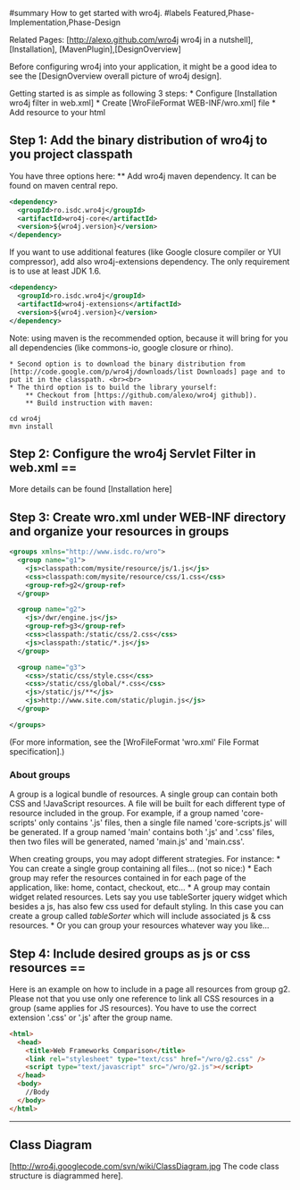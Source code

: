 #summary How to get started with wro4j.
#labels Featured,Phase-Implementation,Phase-Design

Related Pages: [http://alexo.github.com/wro4j wro4j in a nutshell], [Installation], [MavenPlugin],[DesignOverview]

Before configuring wro4j into your application, it might be a good idea to see the [DesignOverview overall picture of wro4j design]. 


Getting started is as simple as following 3 steps:
    * Configure [Installation wro4j filter in web.xml]
    * Create [WroFileFormat WEB-INF/wro.xml] file
    * Add resource to your html


## Step 1: Add the binary distribution of wro4j to you project classpath 

You have three options here:
  ** Add wro4j maven dependency. It can be found on maven central repo.
```xml
<dependency>
  <groupId>ro.isdc.wro4j</groupId>
  <artifactId>wro4j-core</artifactId>
  <version>${wro4j.version}</version>
</dependency>
```

If you want to use additional features (like Google closure compiler or YUI compressor), add also wro4j-extensions dependency. The only requirement is to use at least JDK 1.6.
```xml
<dependency>
  <groupId>ro.isdc.wro4j</groupId>
  <artifactId>wro4j-extensions</artifactId>
  <version>${wro4j.version}</version>
</dependency>
```

Note: using maven is the recommended option, because it will bring for you all dependencies (like commons-io, google closure or rhino).

    * Second option is to download the binary distribution from [http://code.google.com/p/wro4j/downloads/list Downloads] page and to put it in the classpath. <br><br>
    * The third option is to build the library yourself:    
        ** Checkout from [https://github.com/alexo/wro4j github]).
        ** Build instruction with maven:
```
cd wro4j
mvn install
```


## Step 2: Configure the wro4j Servlet Filter in web.xml ==
More details can be found [Installation here]

## Step 3: Create wro.xml under WEB-INF directory and organize your resources in groups 

```xml
<groups xmlns="http://www.isdc.ro/wro">
  <group name="g1">
    <js>classpath:com/mysite/resource/js/1.js</js>
    <css>classpath:com/mysite/resource/css/1.css</css>
    <group-ref>g2</group-ref>
  </group>

  <group name="g2">
    <js>/dwr/engine.js</js>
    <group-ref>g3</group-ref>
    <css>classpath:/static/css/2.css</css>
    <js>classpath:/static/*.js</js>
  </group>

  <group name="g3">
    <css>/static/css/style.css</css>
    <css>/static/css/global/*.css</css>
    <js>/static/js/**</js>
    <js>http://www.site.com/static/plugin.js</js>
  </group>

</groups>
```

  (For more information, see the [WroFileFormat 'wro.xml' File Format specification].)

### About groups 
A group is a logical bundle of resources. A single group can contain both CSS and !JavaScript resources.  A file will be built for each different type of resource included in the group. For example, if a group named 'core-scripts' only contains '.js' files, then a single file named 'core-scripts.js' will be generated.  If a group named 'main' contains both '.js' and '.css' files, then two files will be generated, named 'main.js' and 'main.css'.

When creating groups, you may adopt different strategies. For instance:
    * You can create a single group containing all files... (not so nice:)
    * Each group may refer the resources contained in for each page of the application, like: home, contact, checkout, etc... 
    * A group may contain widget related resources. Lets say you use tableSorter jquery widget which besides a js, has also few css used for default styling. In this case you can create a group called *tableSorter* which will include associated js & css resources. 
    * Or you can group your resources whatever way you like...

## Step 4: Include desired groups as js or css resources ==

Here is an example on how to include in a page all resources from group g2. Please not that you use only one reference to link all CSS resources in a group (same applies for JS resources). You have to use the correct extension '.css' or '.js' after the group name.

```html
<html>
  <head>
    <title>Web Frameworks Comparison</title>
    <link rel="stylesheet" type="text/css" href="/wro/g2.css" />
    <script type="text/javascript" src="/wro/g2.js"></script>
  </head>
  <body>
    //Body
  </body>
</html>
```

----

## Class Diagram 

[http://wro4j.googlecode.com/svn/wiki/ClassDiagram.jpg The code class structure is diagrammed here].